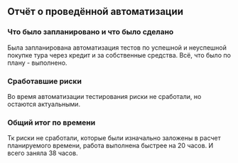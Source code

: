## Отчёт о проведённой автоматизации

### Что было запланировано и что было сделано
Была запланирована автоматизация тестов по успешной и неуспешной покупке тура 
через кредит и за собственные средства. Всё, что было по плану - выполнено.

### Сработавшие риски
Во время автоматизации тестирования риски не сработали, но остаются актуальными. 

### Общий итог по времени 
Тк риски не сработали, которые были изначально заложены в расчет планируемого времени, 
работа выполнена быстрее на 20 часов. И всего заняла 38 часов.